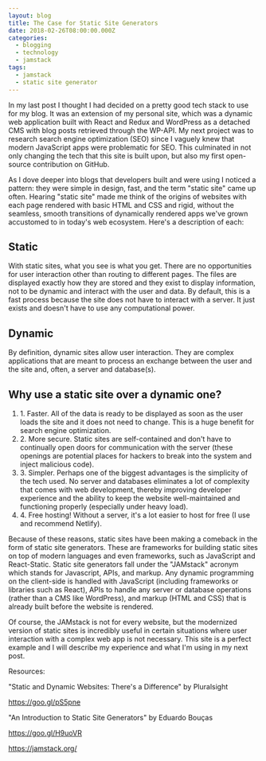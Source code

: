 ```yaml
---
layout: blog
title: The Case for Static Site Generators
date: 2018-02-26T08:00:00.000Z
categories:
  - blogging
  - technology
  - jamstack
tags:
  - jamstack
  - static site generator
---
```

In my last post I thought I had decided on a pretty good tech stack to use for my blog. It was an extension of my personal site, which was a dynamic web application built with React and Redux and WordPress as a detached CMS with blog posts retrieved through the WP-API. My next project was to research search engine optimization (SEO) since I vaguely knew that modern JavaScript apps were problematic for SEO. This culminated in not only changing the tech that this site is built upon, but also my first open-source contribution on GitHub.

As I dove deeper into blogs that developers built and were using I noticed a pattern: they were simple in design, fast, and the term "static site" came up often. Hearing "static site" made me think of the origins of websites with each page rendered with basic HTML and CSS and rigid, without the seamless, smooth transitions of dynamically rendered apps we've grown accustomed to in today's web ecosystem. Here's a description of each:

<h2 style="font-weight: bold">Static</h2>

With static sites, what you see is what you get. There are no opportunities for user interaction other than routing to different pages. The files are displayed exactly how they are stored and they exist to display information, not to be dynamic and interact with the user and data. By default, this is a fast process because the site does not have to interact with a server. It just exists and doesn't have to use any computational power.

<h2 style="font-weight: bold">Dynamic</h2>

By definition, dynamic sites allow user interaction. They are complex applications that are meant to process an exchange between the user and the site and, often, a server and database(s). 

<h2 style="font-weight: bold">Why use a static site over a dynamic one?</h2>

<ol>
<li>1. Faster. All of the data is ready to be displayed as soon as the user loads the site and it does not need to change. This is a huge benefit for search engine optimization.</li>
<li>2. More secure. Static sites are self-contained and don't have to continually open doors for communication with the server (these openings are potential places for hackers to break into the system and inject malicious code).</li>
<li>3. Simpler. Perhaps one of the biggest advantages is the simplicity of the tech used. No server and databases eliminates a lot of complexity that comes with web 
development, thereby improving developer experience and the ability to keep the website well-maintained and functioning properly (especially under heavy load).</li>
<li>4. Free hosting! Without a server, it's a lot easier to host for free (I use and recommend Netlify).</li>
</ol>
Because of these reasons, static sites have been making a comeback in the form of static site generators. These are frameworks for building static sites on top of modern languages and even frameworks, such as JavaScript and React-Static. Static site generators fall under the  "JAMstack" acronym which stands for Javascript, APIs, and markup. Any dynamic programming on the client-side is handled with JavaScript (including frameworks or libraries such as React), APIs to handle any server or database operations (rather than a CMS like WordPress), and markup (HTML and CSS) that is already built before the website is rendered.

Of course, the JAMstack is not for every website, but the modernized version of static sites is incredibly useful in certain situations where user interaction with a complex web app is not necessary. This site is a perfect example and I will describe my experience and what I'm using in my next post.

Resources:

"Static and Dynamic Websites: There's a Difference" by Pluralsight

<https://goo.gl/pS5pne>

"An Introduction to Static Site Generators" by Eduardo Bouças

<https://goo.gl/H9uoVR>

<https://jamstack.org/>
